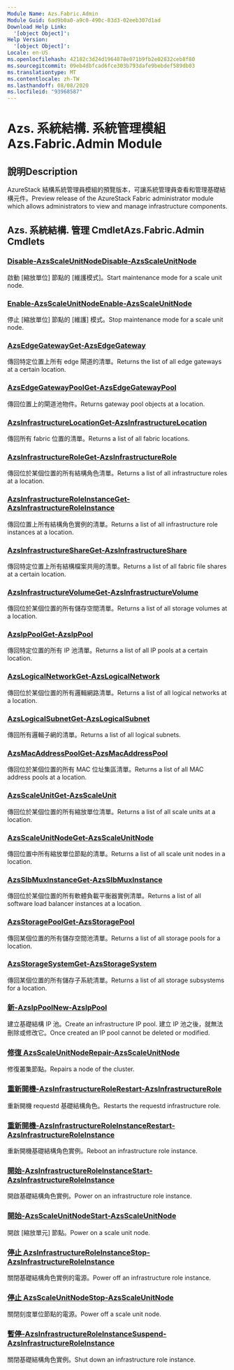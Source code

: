 ```yaml
---
Module Name: Azs.Fabric.Admin
Module Guid: 6ad9b0a0-a9c0-490c-83d3-02eeb307d1ad
Download Help Link:
  '[object Object]': 
Help Version:
  '[object Object]': 
Locale: en-US
ms.openlocfilehash: 42182c3d24d1964078e071b9fb2e02832ceb8f80
ms.sourcegitcommit: 09eb4dbfcad6fce303b793dafe9bebdef589db03
ms.translationtype: MT
ms.contentlocale: zh-TW
ms.lasthandoff: 08/08/2020
ms.locfileid: "93968587"
---
```

# <span data-ttu-id="372cc-101">Azs. 系統結構. 系統管理模組</span><span class="sxs-lookup"><span data-stu-id="372cc-101">Azs.Fabric.Admin Module</span></span>
## <span data-ttu-id="372cc-102">說明</span><span class="sxs-lookup"><span data-stu-id="372cc-102">Description</span></span>
<span data-ttu-id="372cc-103">AzureStack 結構系統管理員模組的預覽版本，可讓系統管理員查看和管理基礎結構元件。</span><span class="sxs-lookup"><span data-stu-id="372cc-103">Preview release of the AzureStack Fabric administrator module which allows administrators to view and manage infrastructure components.</span></span>  
## <span data-ttu-id="372cc-104">Azs. 系統結構. 管理 Cmdlet</span><span class="sxs-lookup"><span data-stu-id="372cc-104">Azs.Fabric.Admin Cmdlets</span></span>
### [<span data-ttu-id="372cc-105">Disable-AzsScaleUnitNode</span><span class="sxs-lookup"><span data-stu-id="372cc-105">Disable-AzsScaleUnitNode</span></span>](Disable-AzsScaleUnitNode.md)
<span data-ttu-id="372cc-106">啟動 [縮放單位] 節點的 [維護模式]。</span><span class="sxs-lookup"><span data-stu-id="372cc-106">Start maintenance mode for a scale unit node.</span></span>

### [<span data-ttu-id="372cc-107">Enable-AzsScaleUnitNode</span><span class="sxs-lookup"><span data-stu-id="372cc-107">Enable-AzsScaleUnitNode</span></span>](Enable-AzsScaleUnitNode.md)
<span data-ttu-id="372cc-108">停止 [縮放單位] 節點的 [維護] 模式。</span><span class="sxs-lookup"><span data-stu-id="372cc-108">Stop maintenance mode for a scale unit node.</span></span>

### [<span data-ttu-id="372cc-109">AzsEdgeGateway</span><span class="sxs-lookup"><span data-stu-id="372cc-109">Get-AzsEdgeGateway</span></span>](Get-AzsEdgeGateway.md)
<span data-ttu-id="372cc-110">傳回特定位置上所有 edge 閘道的清單。</span><span class="sxs-lookup"><span data-stu-id="372cc-110">Returns the list of all edge gateways at a certain location.</span></span>

### [<span data-ttu-id="372cc-111">AzsEdgeGatewayPool</span><span class="sxs-lookup"><span data-stu-id="372cc-111">Get-AzsEdgeGatewayPool</span></span>](Get-AzsEdgeGatewayPool.md)
<span data-ttu-id="372cc-112">傳回位置上的閘道池物件。</span><span class="sxs-lookup"><span data-stu-id="372cc-112">Returns gateway pool objects at a location.</span></span>

### [<span data-ttu-id="372cc-113">AzsInfrastructureLocation</span><span class="sxs-lookup"><span data-stu-id="372cc-113">Get-AzsInfrastructureLocation</span></span>](Get-AzsInfrastructureLocation.md)
<span data-ttu-id="372cc-114">傳回所有 fabric 位置的清單。</span><span class="sxs-lookup"><span data-stu-id="372cc-114">Returns a list of all fabric locations.</span></span>

### [<span data-ttu-id="372cc-115">AzsInfrastructureRole</span><span class="sxs-lookup"><span data-stu-id="372cc-115">Get-AzsInfrastructureRole</span></span>](Get-AzsInfrastructureRole.md)
<span data-ttu-id="372cc-116">傳回位於某個位置的所有結構角色清單。</span><span class="sxs-lookup"><span data-stu-id="372cc-116">Returns a list of all infrastructure roles at a location.</span></span>

### [<span data-ttu-id="372cc-117">AzsInfrastructureRoleInstance</span><span class="sxs-lookup"><span data-stu-id="372cc-117">Get-AzsInfrastructureRoleInstance</span></span>](Get-AzsInfrastructureRoleInstance.md)
<span data-ttu-id="372cc-118">傳回位置上所有結構角色實例的清單。</span><span class="sxs-lookup"><span data-stu-id="372cc-118">Returns a list of all infrastructure role instances at a location.</span></span>

### [<span data-ttu-id="372cc-119">AzsInfrastructureShare</span><span class="sxs-lookup"><span data-stu-id="372cc-119">Get-AzsInfrastructureShare</span></span>](Get-AzsInfrastructureShare.md)
<span data-ttu-id="372cc-120">傳回特定位置上所有結構檔案共用的清單。</span><span class="sxs-lookup"><span data-stu-id="372cc-120">Returns a list of all fabric file shares at a certain location.</span></span>

### [<span data-ttu-id="372cc-121">AzsInfrastructureVolume</span><span class="sxs-lookup"><span data-stu-id="372cc-121">Get-AzsInfrastructureVolume</span></span>](Get-AzsInfrastructureVolume.md)
<span data-ttu-id="372cc-122">傳回位於某個位置的所有儲存空間清單。</span><span class="sxs-lookup"><span data-stu-id="372cc-122">Returns a list of all storage volumes at a location.</span></span>

### [<span data-ttu-id="372cc-123">AzsIpPool</span><span class="sxs-lookup"><span data-stu-id="372cc-123">Get-AzsIpPool</span></span>](Get-AzsIpPool.md)
<span data-ttu-id="372cc-124">傳回特定位置的所有 IP 池清單。</span><span class="sxs-lookup"><span data-stu-id="372cc-124">Returns a list of all IP pools at a certain location.</span></span>

### [<span data-ttu-id="372cc-125">AzsLogicalNetwork</span><span class="sxs-lookup"><span data-stu-id="372cc-125">Get-AzsLogicalNetwork</span></span>](Get-AzsLogicalNetwork.md)
<span data-ttu-id="372cc-126">傳回位於某個位置的所有邏輯網路清單。</span><span class="sxs-lookup"><span data-stu-id="372cc-126">Returns a list of all logical networks at a location.</span></span>

### [<span data-ttu-id="372cc-127">AzsLogicalSubnet</span><span class="sxs-lookup"><span data-stu-id="372cc-127">Get-AzsLogicalSubnet</span></span>](Get-AzsLogicalSubnet.md)
<span data-ttu-id="372cc-128">傳回所有邏輯子網的清單。</span><span class="sxs-lookup"><span data-stu-id="372cc-128">Returns a list of all logical subnets.</span></span>

### [<span data-ttu-id="372cc-129">AzsMacAddressPool</span><span class="sxs-lookup"><span data-stu-id="372cc-129">Get-AzsMacAddressPool</span></span>](Get-AzsMacAddressPool.md)
<span data-ttu-id="372cc-130">傳回位於某個位置的所有 MAC 位址集區清單。</span><span class="sxs-lookup"><span data-stu-id="372cc-130">Returns a list of all MAC address pools at a location.</span></span>

### [<span data-ttu-id="372cc-131">AzsScaleUnit</span><span class="sxs-lookup"><span data-stu-id="372cc-131">Get-AzsScaleUnit</span></span>](Get-AzsScaleUnit.md)
<span data-ttu-id="372cc-132">傳回位於某個位置的所有縮放單位清單。</span><span class="sxs-lookup"><span data-stu-id="372cc-132">Returns a list of all scale units at a location.</span></span>

### [<span data-ttu-id="372cc-133">AzsScaleUnitNode</span><span class="sxs-lookup"><span data-stu-id="372cc-133">Get-AzsScaleUnitNode</span></span>](Get-AzsScaleUnitNode.md)
<span data-ttu-id="372cc-134">傳回位置中所有縮放單位節點的清單。</span><span class="sxs-lookup"><span data-stu-id="372cc-134">Returns a list of all scale unit nodes in a location.</span></span>

### [<span data-ttu-id="372cc-135">AzsSlbMuxInstance</span><span class="sxs-lookup"><span data-stu-id="372cc-135">Get-AzsSlbMuxInstance</span></span>](Get-AzsSlbMuxInstance.md)
<span data-ttu-id="372cc-136">傳回位於某個位置的所有軟體負載平衡器實例清單。</span><span class="sxs-lookup"><span data-stu-id="372cc-136">Returns a list of all software load balancer instances at a location.</span></span>

### [<span data-ttu-id="372cc-137">AzsStoragePool</span><span class="sxs-lookup"><span data-stu-id="372cc-137">Get-AzsStoragePool</span></span>](Get-AzsStoragePool.md)
<span data-ttu-id="372cc-138">傳回某個位置的所有儲存空間池清單。</span><span class="sxs-lookup"><span data-stu-id="372cc-138">Returns a list of all storage pools for a location.</span></span>

### [<span data-ttu-id="372cc-139">AzsStorageSystem</span><span class="sxs-lookup"><span data-stu-id="372cc-139">Get-AzsStorageSystem</span></span>](Get-AzsStorageSystem.md)
<span data-ttu-id="372cc-140">傳回某個位置的所有儲存子系統清單。</span><span class="sxs-lookup"><span data-stu-id="372cc-140">Returns a list of all storage subsystems for a location.</span></span>

### [<span data-ttu-id="372cc-141">新-AzsIpPool</span><span class="sxs-lookup"><span data-stu-id="372cc-141">New-AzsIpPool</span></span>](New-AzsIpPool.md)
<span data-ttu-id="372cc-142">建立基礎結構 IP 池。</span><span class="sxs-lookup"><span data-stu-id="372cc-142">Create an infrastructure IP pool.</span></span> <span data-ttu-id="372cc-143">建立 IP 池之後，就無法刪除或修改它。</span><span class="sxs-lookup"><span data-stu-id="372cc-143">Once created an IP pool cannot be deleted or modified.</span></span>

### [<span data-ttu-id="372cc-144">修復 AzsScaleUnitNode</span><span class="sxs-lookup"><span data-stu-id="372cc-144">Repair-AzsScaleUnitNode</span></span>](Repair-AzsScaleUnitNode.md)
<span data-ttu-id="372cc-145">修復叢集節點。</span><span class="sxs-lookup"><span data-stu-id="372cc-145">Repairs a node of the cluster.</span></span>

### [<span data-ttu-id="372cc-146">重新開機-AzsInfrastructureRole</span><span class="sxs-lookup"><span data-stu-id="372cc-146">Restart-AzsInfrastructureRole</span></span>](Restart-AzsInfrastructureRole.md)
<span data-ttu-id="372cc-147">重新開機 requestd 基礎結構角色。</span><span class="sxs-lookup"><span data-stu-id="372cc-147">Restarts the requestd infrastructure role.</span></span>

### [<span data-ttu-id="372cc-148">重新開機-AzsInfrastructureRoleInstance</span><span class="sxs-lookup"><span data-stu-id="372cc-148">Restart-AzsInfrastructureRoleInstance</span></span>](Restart-AzsInfrastructureRoleInstance.md)
<span data-ttu-id="372cc-149">重新開機基礎結構角色實例。</span><span class="sxs-lookup"><span data-stu-id="372cc-149">Reboot an infrastructure role instance.</span></span>

### [<span data-ttu-id="372cc-150">開始-AzsInfrastructureRoleInstance</span><span class="sxs-lookup"><span data-stu-id="372cc-150">Start-AzsInfrastructureRoleInstance</span></span>](Start-AzsInfrastructureRoleInstance.md)
<span data-ttu-id="372cc-151">開啟基礎結構角色實例。</span><span class="sxs-lookup"><span data-stu-id="372cc-151">Power on an infrastructure role instance.</span></span>

### [<span data-ttu-id="372cc-152">開始-AzsScaleUnitNode</span><span class="sxs-lookup"><span data-stu-id="372cc-152">Start-AzsScaleUnitNode</span></span>](Start-AzsScaleUnitNode.md)
<span data-ttu-id="372cc-153">開啟 [縮放單元] 節點。</span><span class="sxs-lookup"><span data-stu-id="372cc-153">Power on a scale unit node.</span></span>

### [<span data-ttu-id="372cc-154">停止 AzsInfrastructureRoleInstance</span><span class="sxs-lookup"><span data-stu-id="372cc-154">Stop-AzsInfrastructureRoleInstance</span></span>](Stop-AzsInfrastructureRoleInstance.md)
<span data-ttu-id="372cc-155">關閉基礎結構角色實例的電源。</span><span class="sxs-lookup"><span data-stu-id="372cc-155">Power off an infrastructure role instance.</span></span>

### [<span data-ttu-id="372cc-156">停止 AzsScaleUnitNode</span><span class="sxs-lookup"><span data-stu-id="372cc-156">Stop-AzsScaleUnitNode</span></span>](Stop-AzsScaleUnitNode.md)
<span data-ttu-id="372cc-157">關閉刻度單位節點的電源。</span><span class="sxs-lookup"><span data-stu-id="372cc-157">Power off a scale unit node.</span></span>

### [<span data-ttu-id="372cc-158">暫停-AzsInfrastructureRoleInstance</span><span class="sxs-lookup"><span data-stu-id="372cc-158">Suspend-AzsInfrastructureRoleInstance</span></span>](Suspend-AzsInfrastructureRoleInstance.md)
<span data-ttu-id="372cc-159">關閉基礎結構角色實例。</span><span class="sxs-lookup"><span data-stu-id="372cc-159">Shut down an infrastructure role instance.</span></span>

